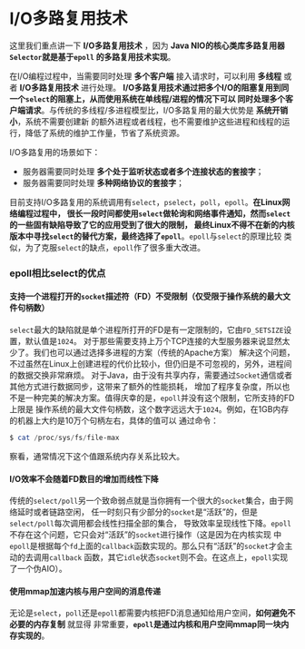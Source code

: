 I/O多路复用技术
=======================================
这里我们重点讲一下 **I/O多路复用技术** ，因为 **Java NIO的核心类库多路复用器`Selector`就是基于`epoll`
的多路复用技术实现**。

在I/O编程过程中，当需要同时处理 **多个客户端** 接入请求时，可以利用 **多线程** 或者 **I/O多路复用技术** 进行处理。
**I/O多路复用技术通过把多个I/O的阻塞复用到同一个`select`的阻塞上，从而使用系统在单线程/进程的情况下可以
同时处理多个客户端请求**。与传统的多线程/多进程模型比，I/O多路复用的最大优势是 **系统开销小**，系统不需要创建新
的额外进程或者线程，也不需要维护这些进程和线程的运行，降低了系统的维护工作量，节省了系统资源。

I/O多路复用的场景如下：
+ 服务器需要同时处理 **多个处于监听状态或者多个连接状态的套接字**；
+ 服务器需要同时处理 **多种网络协议的套接字**；

目前支持I/O多路复用的系统调用有`select`，`pselect`，`poll`，`epoll`。**在Linux网络编程过程中，
很长一段时间都使用`select`做轮询和网络事件通知，然而`select`的一些固有缺陷导致了它的应用受到了很大的限制，
最终Linux不得不在新的内核版本中寻找`select`的替代方案，最终选择了`epoll`**。`epoll`与`select`的原理比较
类似，为了克服`select`的缺点，`epoll`作了很多重大改进。

### epoll相比select的优点
#### 支持一个进程打开的`socket`描述符（FD）不受限制（仅受限于操作系统的最大文件句柄数）
`select`最大的缺陷就是单个进程所打开的FD是有一定限制的，它由`FD_SETSIZE`设置，默认值是`1024`。
对于那些需要支持上万个TCP连接的大型服务器来说显然太少了。我们也可以通过选择多进程的方案（传统的Apache方案）
解决这个问题，不过虽然在Linux上创建进程的代价比较小，但仍旧是不可忽视的，另外，进程间的数据交换非常麻烦。
对于Java，由于没有共享内存，需要通过`Socket`通信或者其他方式进行数据同步，这带来了额外的性能损耗，
增加了程序复杂度，所以也不是一种完美的解决方案。值得庆幸的是，`epoll`并没有这个限制，它所支持的FD上限是
操作系统的最大文件句柄数，这个数字远远大于`1024`。例如，在1GB内存的机器上大约是10万个句柄左右，具体的值可以
通过命令：
```powershell
$ cat /proc/sys/fs/file-max
```
察看，通常情况下这个值跟系统内存关系比较大。

#### I/O效率不会随着FD数目的增加而线性下降
传统的`select/poll`另一个致命弱点就是当你拥有一个很大的`socket`集合，由于网络延时或者链路空闲，
任一时刻只有少部分的`socket`是“活跃”的，但是`select/poll`每次调用都会线性扫描全部的集合，
导致效率呈现线性下降。`epoll`不存在这个问题，它只会对“活跃”的`socket`进行操作（这是因为在内核实现
中`epoll`是根据每个`fd`上面的`callback`函数实现的。那么只有“活跃”的`socket`才会主动的去调用`callback`
函数，其它`idle`状态`socket`则不会。在这点上，`epoll`实现了一个伪AIO）。

#### 使用mmap加速内核与用户空间的消息传递
无论是`select`，`poll`还是`epoll`都需要内核把FD消息通知给用户空间，**如何避免不必要的内存复制** 就显得
非常重要，**`epoll`是通过内核和用户空间mmap同一块内存实现的**。
